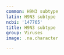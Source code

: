 ```yaml
---
common: H9N3 subtype
latin: H9N3 subtype
ncbi: '147765'
title: H9N3 subtype
group: Viruses
image: .na.character

---
```

